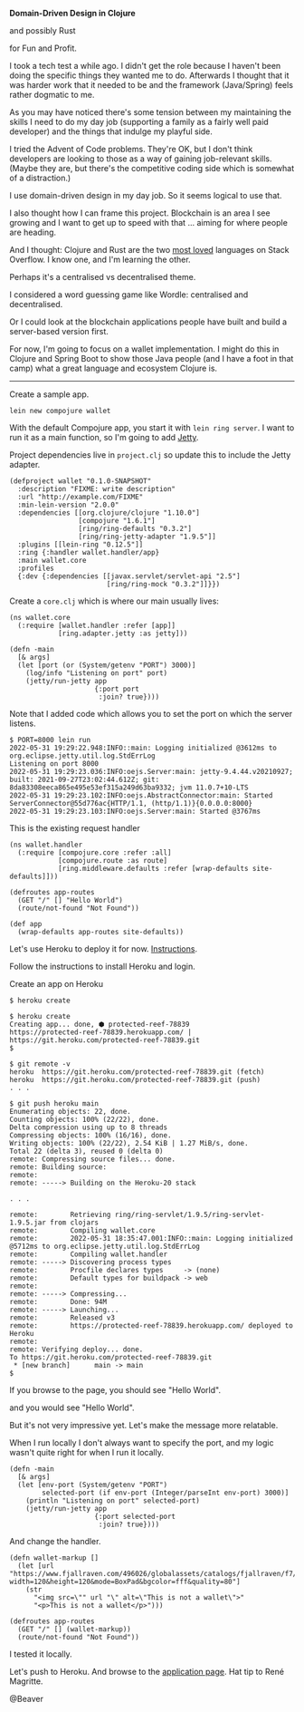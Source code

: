 **Domain-Driven Design in Clojure**

and possibly Rust 

for Fun and Profit.

I took a tech test a while ago. I didn't get the role because I haven't been doing the specific things they wanted me to do. Afterwards I thought that it was harder work that it needed to be and the framework (Java/Spring) feels rather dogmatic to me.

As you may have noticed there's some tension between my maintaining the skills I need to do my day job (supporting a family as a fairly well paid developer) and the things that indulge my playful side.

I tried the Advent of Code problems. They're OK, but I don't think developers are looking to those as a way of gaining job-relevant skills. (Maybe they are, but there's the competitive coding side which is somewhat of a distraction.)

I use domain-driven design in my day job. So it seems logical to use that. 

I also thought how I can frame this project. Blockchain is an area I see growing and I want to get up to speed with that ... aiming for where people are heading.

And I thought: Clojure and Rust are the two [most loved](https://insights.stackoverflow.com/survey/2021#technology-most-loved-dreaded-and-wanted) languages on Stack Overflow. I know one, and I'm learning the other.

Perhaps it's a centralised vs decentralised theme.

I considered a word guessing game like Wordle: centralised and decentralised.

Or I could look at the blockchain applications people have built and build a server-based version first.

For now, I'm going to focus on a wallet implementation. I might do this in Clojure and Spring Boot to show those Java people (and I have a foot in that camp) what a great language and ecosystem Clojure is.

---

Create a sample app.

`lein new compojure wallet`

With the default Compojure app, you start it with `lein ring server`. I want to run it as a main function, so I'm going to add [Jetty](https://www.eclipse.org/jetty/).

Project dependencies live in `project.clj` so update this to include the Jetty adapter.

```
(defproject wallet "0.1.0-SNAPSHOT"
  :description "FIXME: write description"
  :url "http://example.com/FIXME"
  :min-lein-version "2.0.0"
  :dependencies [[org.clojure/clojure "1.10.0"]
                 [compojure "1.6.1"]
                 [ring/ring-defaults "0.3.2"]
                 [ring/ring-jetty-adapter "1.9.5"]]
  :plugins [[lein-ring "0.12.5"]]
  :ring {:handler wallet.handler/app}
  :main wallet.core
  :profiles
  {:dev {:dependencies [[javax.servlet/servlet-api "2.5"]
                        [ring/ring-mock "0.3.2"]]}})
```
        
Create a `core.clj` which is where our main usually lives:

```
(ns wallet.core
  (:require [wallet.handler :refer [app]]
            [ring.adapter.jetty :as jetty]))

(defn -main
  [& args]
  (let [port (or (System/getenv "PORT") 3000)]
    (log/info "Listening on port" port)
    (jetty/run-jetty app
                     {:port port
                      :join? true})))
```

Note that I added code which allows you to set the port on which the server listens.

```
$ PORT=8000 lein run
2022-05-31 19:29:22.948:INFO::main: Logging initialized @3612ms to org.eclipse.jetty.util.log.StdErrLog
Listening on port 8000
2022-05-31 19:29:23.036:INFO:oejs.Server:main: jetty-9.4.44.v20210927; built: 2021-09-27T23:02:44.612Z; git: 8da83308eeca865e495e53ef315a249d63ba9332; jvm 11.0.7+10-LTS
2022-05-31 19:29:23.102:INFO:oejs.AbstractConnector:main: Started ServerConnector@55d776ac{HTTP/1.1, (http/1.1)}{0.0.0.0:8000}
2022-05-31 19:29:23.103:INFO:oejs.Server:main: Started @3767ms
```

This is the existing request handler

```
(ns wallet.handler
  (:require [compojure.core :refer :all]
            [compojure.route :as route]
            [ring.middleware.defaults :refer [wrap-defaults site-defaults]]))

(defroutes app-routes
  (GET "/" [] "Hello World")
  (route/not-found "Not Found"))

(def app
  (wrap-defaults app-routes site-defaults))
```

Let's use Heroku to deploy it for now. [Instructions](https://devcenter.heroku.com/articles/getting-started-with-clojure?singlepage=true).


Follow the instructions to install Heroku and login.

Create an app on Heroku

`$ heroku create`

```
$ heroku create
Creating app... done, ⬢ protected-reef-78839
https://protected-reef-78839.herokuapp.com/ | https://git.heroku.com/protected-reef-78839.git
$ 
```

```
$ git remote -v
heroku	https://git.heroku.com/protected-reef-78839.git (fetch)
heroku	https://git.heroku.com/protected-reef-78839.git (push)
. . .
```

```
$ git push heroku main
Enumerating objects: 22, done.
Counting objects: 100% (22/22), done.
Delta compression using up to 8 threads
Compressing objects: 100% (16/16), done.
Writing objects: 100% (22/22), 2.54 KiB | 1.27 MiB/s, done.
Total 22 (delta 3), reused 0 (delta 0)
remote: Compressing source files... done.
remote: Building source:
remote: 
remote: -----> Building on the Heroku-20 stack

. . .

remote:        Retrieving ring/ring-servlet/1.9.5/ring-servlet-1.9.5.jar from clojars
remote:        Compiling wallet.core
remote:        2022-05-31 18:35:47.001:INFO::main: Logging initialized @5712ms to org.eclipse.jetty.util.log.StdErrLog
remote:        Compiling wallet.handler
remote: -----> Discovering process types
remote:        Procfile declares types     -> (none)
remote:        Default types for buildpack -> web
remote: 
remote: -----> Compressing...
remote:        Done: 94M
remote: -----> Launching...
remote:        Released v3
remote:        https://protected-reef-78839.herokuapp.com/ deployed to Heroku
remote: 
remote: Verifying deploy... done.
To https://git.heroku.com/protected-reef-78839.git
 * [new branch]      main -> main
$
```

If you browse to the page, you should see "Hello World".

and you would see "Hello World".

But it's not very impressive yet. Let's make the message more relatable.

When I run locally I don't always want to specify the port, and my logic wasn't quite right for when I run it locally.

```
(defn -main
  [& args]
  (let [env-port (System/getenv "PORT")
        selected-port (if env-port (Integer/parseInt env-port) 3000)]
    (println "Listening on port" selected-port)
    (jetty/run-jetty app
                     {:port selected-port
                      :join? true})))
```

And change the handler.

```
(defn wallet-markup []
  (let [url "https://www.fjallraven.com/496026/globalassets/catalogs/fjallraven/f7/f773/f77307/f249/7323450091569_ss18_a_oevik_wallet_21.jpg?width=120&height=120&mode=BoxPad&bgcolor=fff&quality=80"]
    (str
      "<img src=\"" url "\" alt=\"This is not a wallet\">"
      "<p>This is not a wallet</p>")))

(defroutes app-routes
  (GET "/" [] (wallet-markup))
  (route/not-found "Not Found"))
```

I tested it locally.

Let's push to Heroku.  And browse to the [application page](https://protected-reef-78839.herokuapp.com/). Hat tip to René Magritte.

@Beaver